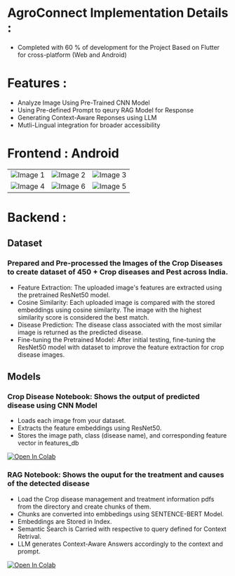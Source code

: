 # AgroConnect Implementation Details : 
- Completed with 60 % of development for the Project
Based on Flutter for cross-platform  (Web and Android)

# Features :
- Analyze Image Using Pre-Trained CNN Model
- Using Pre-defined Prompt to qeury RAG Model for Response
- Generating Context-Aware Reponses using LLM
- Mutli-Lingual integration for broader accessibility


# Frontend : Android
<table>
  <tr>
    <td><img src="https://github.com/user-attachments/assets/717b233b-062e-430a-b9d3-981c186acf73" alt="Image 1" /></td>
    <td><img src="https://github.com/user-attachments/assets/e70b6ab2-ce07-41fa-9f34-535ad9071672" alt="Image 2" /></td>
    <td><img src="https://github.com/user-attachments/assets/3da01ddb-2c61-44fb-b771-7fb6a159e66c" alt="Image 3" /></td>
  </tr>
  <tr>
    <td><img src="https://github.com/user-attachments/assets/066f6cf5-efe6-49ae-923d-5372ba0c8032" alt="Image 4" /></td>
    <td><img src="https://github.com/user-attachments/assets/13d9ae42-4f82-4df6-bd6e-74e4ea827c12" alt="Image 6" /></td>
    <td><img src="https://github.com/user-attachments/assets/f03c8635-302d-4183-9e17-069889d3b58e" alt="Image 5" /></td>
  
  </tr>
</table>

# Backend : 

## Dataset 

### Prepared and Pre-processed the Images of the Crop Diseases to create dataset of 450 + Crop diseases and Pest across India.

- Feature Extraction: The uploaded image's features are extracted using the pretrained ResNet50 model.
- Cosine Similarity: Each uploaded image is compared with the stored embeddings using cosine similarity. The image with the highest similarity score is considered the best match.
- Disease Prediction: The disease class associated with the most similar image is returned as the predicted disease.
- Fine-tuning the Pretrained Model: After initial testing, fine-tuning the ResNet50 model with dataset to improve the feature extraction for crop disease images.

## Models

### Crop Disease  Notebook: Shows the output of predicted disease using CNN Model
- Loads each image from your dataset.
- Extracts the feature embeddings using ResNet50.
- Stores the image path, class (disease name), and corresponding feature vector in features_db
  
[![Open In Colab](https://colab.research.google.com/assets/colab-badge.svg)](https://colab.research.google.com/drive/1Ofhbm7w5_ieNhxDtnmfKlPlw8ZnU7sO-?usp=sharing)

### RAG  Notebook: Shows the ouput for the treatment and causes of the detected disease
- Load the Crop disease management and treatment information pdfs from the directory and create chunks of them.
- Chunks are converted into embbedings using SENTENCE-BERT Model.
- Embeddings are Stored in Index.
- Semantic Search is Carried with respective to query defined for Context Retrival.
- LLM generates Context-Aware Answers accordingly to the context and prompt.

[![Open In Colab](https://colab.research.google.com/assets/colab-badge.svg)](https://colab.research.google.com/drive/1ODZAAp9d_9-2mnsMZkVZMBwfihKWLdPH?usp=sharing)




